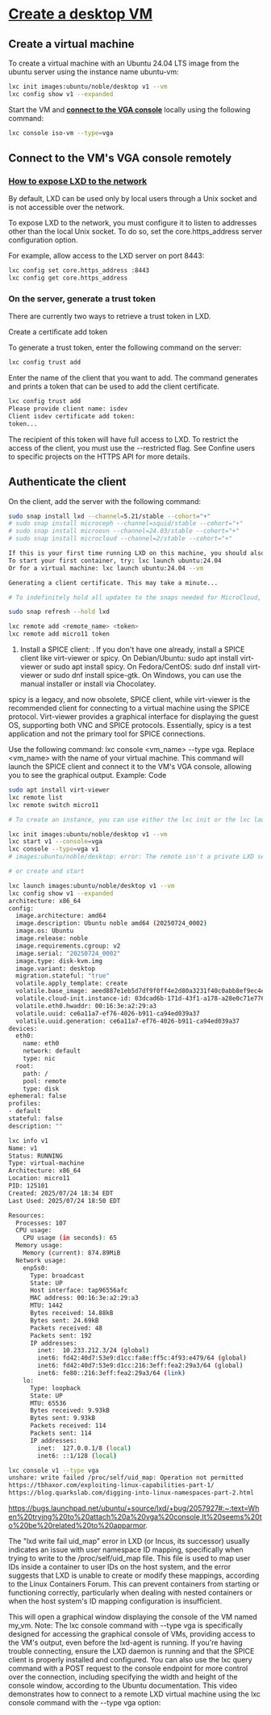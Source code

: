 # **[Create a desktop VM](https://documentation.ubuntu.com/lxd/latest/howto/instances_create/#create-a-vm-that-boots-from-an-iso)**

## Create a virtual machine

To create a virtual machine with an Ubuntu 24.04 LTS image from the ubuntu server using the instance name ubuntu-vm:

```bash
lxc init images:ubuntu/noble/desktop v1 --vm
lxc config show v1 --expanded
```

Start the VM and **[connect to the VGA console](https://documentation.ubuntu.com/lxd/latest/howto/instances_console/#instances-console)** locally using the following command:

```bash
lxc console iso-vm --type=vga
```

## Connect to the VM's VGA console remotely

### **[How to expose LXD to the network](https://documentation.ubuntu.com/lxd/latest/howto/server_expose/#server-expose)**

By default, LXD can be used only by local users through a Unix socket and is not accessible over the network.

To expose LXD to the network, you must configure it to listen to addresses other than the local Unix socket. To do so, set the core.https_address server configuration option.

For example, allow access to the LXD server on port 8443:

```bash
lxc config set core.https_address :8443
lxc config get core.https_address
```

### On the server, generate a trust token

There are currently two ways to retrieve a trust token in LXD.

Create a certificate add token

To generate a trust token, enter the following command on the server:

```bash
lxc config trust add
```

Enter the name of the client that you want to add. The command generates and prints a token that can be used to add the client certificate.

```bash
lxc config trust add
Please provide client name: isdev
Client isdev certificate add token:
token...
```

The recipient of this token will have full access to LXD. To restrict the access of the client, you must use the --restricted flag. See Confine users to specific projects on the HTTPS API for more details.

## Authenticate the client

On the client, add the server with the following command:

```bash
sudo snap install lxd --channel=5.21/stable --cohort="+"
# sudo snap install microceph --channel=squid/stable --cohort="+"
# sudo snap install microovn --channel=24.03/stable --cohort="+"
# sudo snap install microcloud --channel=2/stable --cohort="+"

If this is your first time running LXD on this machine, you should also run: lxd init
To start your first container, try: lxc launch ubuntu:24.04
Or for a virtual machine: lxc launch ubuntu:24.04 --vm

Generating a client certificate. This may take a minute...

# To indefinitely hold all updates to the snaps needed for MicroCloud, run:

sudo snap refresh --hold lxd

lxc remote add <remote_name> <token>
lxc remote add micro11 token
```

1. Install a SPICE client:
.
If you don't have one already, install a SPICE client like virt-viewer or spicy. On Debian/Ubuntu: sudo apt install virt-viewer or sudo apt install spicy. On Fedora/CentOS: sudo dnf install virt-viewer or sudo dnf install spice-gtk. On Windows, you can use the manual installer or install via Chocolatey.

spicy is a legacy, and now obsolete, SPICE client, while virt-viewer is the recommended client for connecting to a virtual machine using the SPICE protocol. Virt-viewer provides a graphical interface for displaying the guest OS, supporting both VNC and SPICE protocols. Essentially, spicy is a test application and not the primary tool for SPICE connections.

Use the following command: lxc console <vm_name> --type vga. Replace <vm_name> with the name of your virtual machine. This command will launch the SPICE client and connect it to the VM's VGA console, allowing you to see the graphical output.
Example:
Code

```bash
sudo apt install virt-viewer
lxc remote list
lxc remote switch micro11

# To create an instance, you can use either the lxc init or the lxc launch command. The lxc init command only creates the instance, while the lxc launch command creates and starts it.

lxc init images:ubuntu/noble/desktop v1 --vm
lxc start v1 --console=vga
lxc console --type=vga v1
# images:ubuntu/noble/desktop: error: The remote isn't a private LXD server

# or create and start

lxc launch images:ubuntu/noble/desktop v1 --vm
lxc config show v1 --expanded
architecture: x86_64
config:
  image.architecture: amd64
  image.description: Ubuntu noble amd64 (20250724_0002)
  image.os: Ubuntu
  image.release: noble
  image.requirements.cgroup: v2
  image.serial: "20250724_0002"
  image.type: disk-kvm.img
  image.variant: desktop
  migration.stateful: "true"
  volatile.apply_template: create
  volatile.base_image: aeed887e1eb5d7df9f0ff4e2d80a3231f40c0abb8ef9ec4e547b94c2be0c88ab
  volatile.cloud-init.instance-id: 03dcad6b-171d-43f1-a178-a28e0c71e776
  volatile.eth0.hwaddr: 00:16:3e:a2:29:a3
  volatile.uuid: ce6a11a7-ef76-4026-b911-ca94ed039a37
  volatile.uuid.generation: ce6a11a7-ef76-4026-b911-ca94ed039a37
devices:
  eth0:
    name: eth0
    network: default
    type: nic
  root:
    path: /
    pool: remote
    type: disk
ephemeral: false
profiles:
- default
stateful: false
description: ""

lxc info v1                                 
Name: v1
Status: RUNNING
Type: virtual-machine
Architecture: x86_64
Location: micro11
PID: 125101
Created: 2025/07/24 18:34 EDT
Last Used: 2025/07/24 18:50 EDT

Resources:
  Processes: 107
  CPU usage:
    CPU usage (in seconds): 65
  Memory usage:
    Memory (current): 874.89MiB
  Network usage:
    enp5s0:
      Type: broadcast
      State: UP
      Host interface: tap96556afc
      MAC address: 00:16:3e:a2:29:a3
      MTU: 1442
      Bytes received: 14.88kB
      Bytes sent: 24.69kB
      Packets received: 48
      Packets sent: 192
      IP addresses:
        inet:  10.233.212.3/24 (global)
        inet6: fd42:40d7:53e9:d1cc:fa8e:ff5c:4f93:e479/64 (global)
        inet6: fd42:40d7:53e9:d1cc:216:3eff:fea2:29a3/64 (global)
        inet6: fe80::216:3eff:fea2:29a3/64 (link)
    lo:
      Type: loopback
      State: UP
      MTU: 65536
      Bytes received: 9.93kB
      Bytes sent: 9.93kB
      Packets received: 114
      Packets sent: 114
      IP addresses:
        inet:  127.0.0.1/8 (local)
        inet6: ::1/128 (local)

lxc console v1 --type vga
unshare: write failed /proc/self/uid_map: Operation not permitted
https://tbhaxor.com/exploiting-linux-capabilities-part-1/
https://blog.quarkslab.com/digging-into-linux-namespaces-part-2.html
```
<https://bugs.launchpad.net/ubuntu/+source/lxd/+bug/2057927#:~:text=When%20trying%20to%20attach%20a%20vga%20console,It%20seems%20to%20be%20related%20to%20apparmor>.

The "lxd write fail uid_map" error in LXD (or Incus, its successor) usually indicates an issue with user namespace ID mapping, specifically when trying to write to the /proc/self/uid_map file. This file is used to map user IDs inside a container to user IDs on the host system, and the error suggests that LXD is unable to create or modify these mappings, according to the Linux Containers Forum. This can prevent containers from starting or functioning correctly, particularly when dealing with nested containers or when the host system's ID mapping configuration is insufficient.

This will open a graphical window displaying the console of the VM named my_vm.
Note:
The lxc console command with --type vga is specifically designed for accessing the graphical console of VMs, providing access to the VM's output, even before the lxd-agent is running.
If you're having trouble connecting, ensure the LXD daemon is running and that the SPICE client is properly installed and configured.
You can also use the lxc query command with a POST request to the console endpoint for more control over the connection, including specifying the width and height of the console window, according to the Ubuntu documentation.
This video demonstrates how to connect to a remote LXD virtual machine using the lxc console command with the --type vga option:
